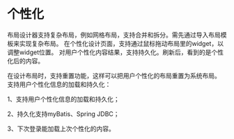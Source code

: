 # 个性化

布局设计器支持复杂布局，例如网格布局，支持合并和拆分。需先通过导入布局模板来实现复杂布局。
在个性化设计页面，支持通过鼠标拖动布局里的widget，以调整widget位置。
对用户个性化内容结果，支持持久化。刷新后，看到的是个性化后的内容。

在设计布局时，支持重置功能，这样可以把用户个性化的布局重置为系统布局。
支持用户个性化信息的加载和持久化：

1、支持用户个性化信息的加载和持久化；

2、持久化支持myBatis、Spring JDBC；

3、下次登录能加载上次个性化的内容。


